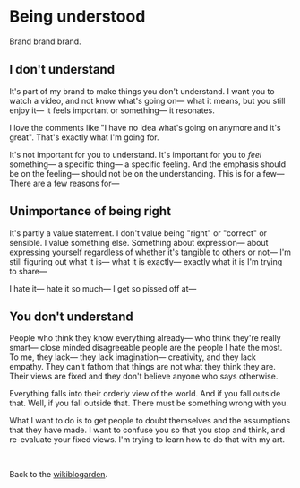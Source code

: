 # Being understood

Brand brand brand.

## I don't understand

It's part of my brand to make things you don't understand. I want you to watch a video, and not know what's going on— what it means, but you still enjoy it— it feels important or something— it resonates. 

I love the comments like "I have no idea what's going on anymore and it's great". That's exactly what I'm going for.

It's not important for you to understand. It's important for you to *feel* something— a specific thing— a specific feeling. And the emphasis should be on the feeling— should not be on the understanding. This is for a few— There are a few reasons for—

## Unimportance of being right

It's partly a value statement. I don't value being "right" or "correct" or sensible. I value something else. Something about expression— about expressing yourself regardless of whether it's tangible to others or not— I'm still figuring out what it is— what it is exactly— exactly what it is I'm trying to share—

I hate it— hate it so much— I get so pissed off at—

## You don't understand

People who think they know everything already— who think they're really smart— close minded disagreeable people are the people I hate the most. To me, they lack— they lack imagination— creativity, and they lack empathy. They can't fathom that things are not what they think they are. Their views are fixed and they don't believe anyone who says otherwise. 

Everything falls into their orderly view of the world. And if you fall outside that. Well, if you fall outside that. There must be something wrong with you. 

What I want to do is to get people to doubt themselves and the assumptions that they have made. I want to confuse you so that you stop and think, and re-evaluate your fixed views. I'm trying to learn how to do that with my art.

<br>

Back to the [wikiblogarden](/wikiblogarden).
